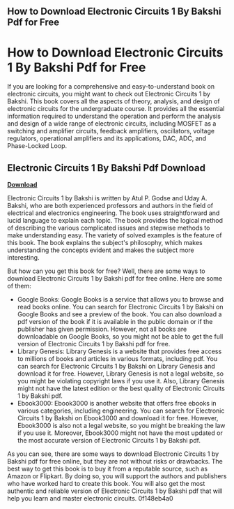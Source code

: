 ## How to Download Electronic Circuits 1 By Bakshi Pdf for Free

  
# How to Download Electronic Circuits 1 By Bakshi Pdf for Free
 
If you are looking for a comprehensive and easy-to-understand book on electronic circuits, you might want to check out Electronic Circuits 1 by Bakshi. This book covers all the aspects of theory, analysis, and design of electronic circuits for the undergraduate course. It provides all the essential information required to understand the operation and perform the analysis and design of a wide range of electronic circuits, including MOSFET as a switching and amplifier circuits, feedback amplifiers, oscillators, voltage regulators, operational amplifiers and its applications, DAC, ADC, and Phase-Locked Loop.
 
## Electronic Circuits 1 By Bakshi Pdf Download


[**Download**](https://www.google.com/url?q=https%3A%2F%2Fblltly.com%2F2tKDot&sa=D&sntz=1&usg=AOvVaw1s6R3isr3z40BxPJXsg66L)

 
Electronic Circuits 1 by Bakshi is written by Atul P. Godse and Uday A. Bakshi, who are both experienced professors and authors in the field of electrical and electronics engineering. The book uses straightforward and lucid language to explain each topic. The book provides the logical method of describing the various complicated issues and stepwise methods to make understanding easy. The variety of solved examples is the feature of this book. The book explains the subject's philosophy, which makes understanding the concepts evident and makes the subject more interesting.
 
But how can you get this book for free? Well, there are some ways to download Electronic Circuits 1 by Bakshi pdf for free online. Here are some of them:
 
- Google Books: Google Books is a service that allows you to browse and read books online. You can search for Electronic Circuits 1 by Bakshi on Google Books and see a preview of the book. You can also download a pdf version of the book if it is available in the public domain or if the publisher has given permission. However, not all books are downloadable on Google Books, so you might not be able to get the full version of Electronic Circuits 1 by Bakshi pdf for free.
- Library Genesis: Library Genesis is a website that provides free access to millions of books and articles in various formats, including pdf. You can search for Electronic Circuits 1 by Bakshi on Library Genesis and download it for free. However, Library Genesis is not a legal website, so you might be violating copyright laws if you use it. Also, Library Genesis might not have the latest edition or the best quality of Electronic Circuits 1 by Bakshi pdf.
- Ebook3000: Ebook3000 is another website that offers free ebooks in various categories, including engineering. You can search for Electronic Circuits 1 by Bakshi on Ebook3000 and download it for free. However, Ebook3000 is also not a legal website, so you might be breaking the law if you use it. Moreover, Ebook3000 might not have the most updated or the most accurate version of Electronic Circuits 1 by Bakshi pdf.

As you can see, there are some ways to download Electronic Circuits 1 by Bakshi pdf for free online, but they are not without risks or drawbacks. The best way to get this book is to buy it from a reputable source, such as Amazon or Flipkart. By doing so, you will support the authors and publishers who have worked hard to create this book. You will also get the most authentic and reliable version of Electronic Circuits 1 by Bakshi pdf that will help you learn and master electronic circuits.
 0f148eb4a0
